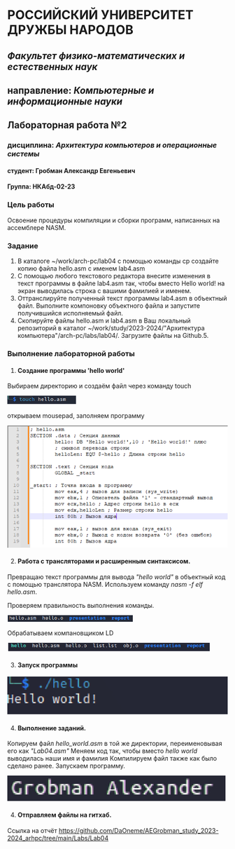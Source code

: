 # РОССИЙСКИЙ УНИВЕРСИТЕТ ДРУЖБЫ НАРОДОВ

## _Факультет физико-математических и естественных наук_ 
## направление: _Компьютерные и информационные науки_









## Лабораторная работа №2

### дисциплина: *Архитектура компьютеров и операционные системы*



#### студент:     Гробман Александр Евгеньевич
#### Группа:     НКАбд-02-23

### Цель работы 

Освоение процедуры компиляции и сборки программ, написанных на ассемблере NASM.


### Задание 

1. В каталоге ~/work/arch-pc/lab04 с помощью команды cp создайте копию файла
hello.asm с именем lab4.asm
2. С помощью любого текстового редактора внесите изменения в текст программы в
файле lab4.asm так, чтобы вместо Hello world! на экран выводилась строка с вашими
фамилией и именем.
3. Оттранслируйте полученный текст программы lab4.asm в объектный файл. Выполните
компоновку объектного файла и запустите получившийся исполняемый файл.
4. Скопируйте файлы hello.asm и lab4.asm в Ваш локальный репозиторий в каталог ~/work/study/2023-2024/"Архитектура компьютера"/arch-pc/labs/lab04/.
Загрузите файлы на Github.5. 



### Выполнение лабораторной работы

1. #### Создание программы 'hello world'
Выбираем директорию и создаём файл через команду touch

![](https://github.com/DaOneme/AEGrobman_study_2023-2024_arhpc/blob/main/Labs/Lab04/Resourses/Images/Image01.png?raw=true)

открываем mousepad, заполняем программу

![](https://github.com/DaOneme/AEGrobman_study_2023-2024_arhpc/blob/main/Labs/Lab04/Resourses/Images/Image02.png?raw=true)



2. #### Работа с трансляторами и расширенным синтаксисом.

Превращаю текст программы для вывода *"hello world"* в объектный код с помощью транслятора NASM. Используем команду *nasm -f elf hello.asm*.

Проверяем правильность выполнения команды.

![](https://github.com/DaOneme/AEGrobman_study_2023-2024_arhpc/blob/main/Labs/Lab04/Resourses/Images/Image03.png?raw=true)


Обрабатываем компановщиком LD

![](https://github.com/DaOneme/AEGrobman_study_2023-2024_arhpc/blob/main/Labs/Lab04/Resourses/Images/Image04.png?raw=true)



3. #### Запуск программы

![](https://github.com/DaOneme/AEGrobman_study_2023-2024_arhpc/blob/main/Labs/Lab04/Resourses/Images/Image05.png?raw=true)


4. #### Выполнение заданий.

Копируем файл *hello_world.asm* в той же директории, переименовывая его как *"Lab04.asm"*
Меняем код так, чтобы вместо *hello world* выводилась наши имя и фамилия
Компилируем файл также как было сделано ранее.
Запускаем программу. 

![](https://github.com/DaOneme/AEGrobman_study_2023-2024_arhpc/blob/main/Labs/Lab04/Resourses/Images/Image06.png?raw=true)


4. #### Отправляем файлы на гитхаб.

Ссылка на отчёт <https://github.com/DaOneme/AEGrobman_study_2023-2024_arhpc/tree/main/Labs/Lab04>










